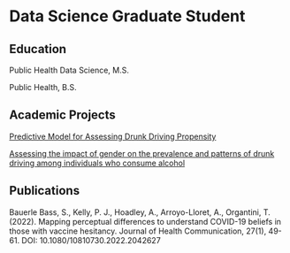 # Data Science Graduate Student

## Education 
Public Health Data Science, M.S.

Public Health, B.S.

## Academic Projects
[Predictive Model for Assessing Drunk Driving Propensity](https://github.com/aarroyoll/HIM-Project)

[Assessing the impact of gender on the prevalence and patterns of drunk driving among individuals who consume alcohol](https://github.com/aarroyoll/DataProject/tree/main)

## Publications
Bauerle Bass, S., Kelly, P. J., Hoadley, A., Arroyo-Lloret, A., Organtini, T. (2022). Mapping perceptual differences to understand COVID-19 beliefs in those with vaccine hesitancy. Journal of Health Communication, 27(1), 49-61. DOI: 10.1080/10810730.2022.2042627


